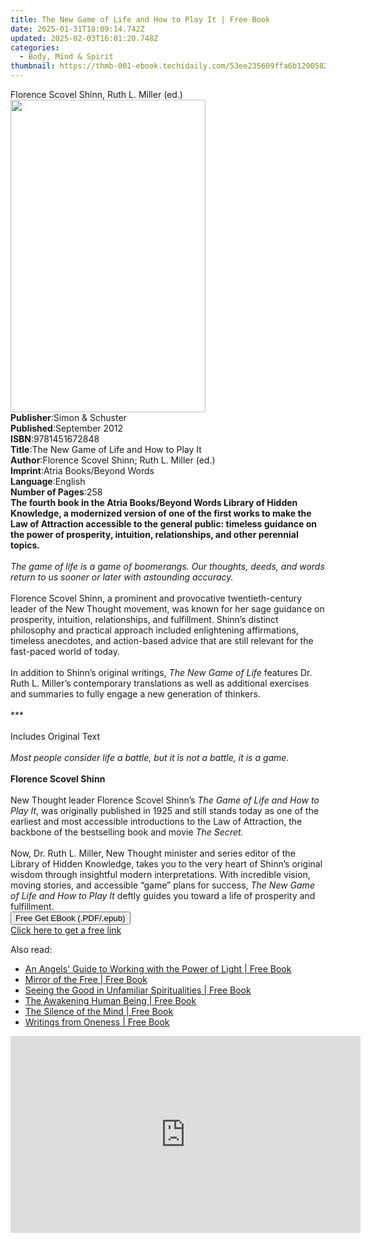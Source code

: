 ```yaml
---
title: The New Game of Life and How to Play It | Free Book
date: 2025-01-31T18:09:14.742Z
updated: 2025-02-03T16:01:20.748Z
categories:
  - Body, Mind & Spirit
thumbnail: https://thmb-001-ebook.techidaily.com/53ee235609ffa6b120058272a6c30d773213c67f5417eb5ebb399eaa9549b37d.jpg
---
```

<main id="book-container">
  <div class="flex flex-col">
    <div class="book-brief flex-1 py-6 px-4 sm:p-6 md:py-10 md:px-8">
      <!-- brief-->
      <div class="book-brief-main">
        Florence Scovel Shinn, Ruth L. Miller (ed.)
      </div>
    </div>
    <div
      class="book-meta-info flex-1 grid gap-4 col-start-1 col-end-3 row-start-1 sm:mb-6 sm:grid-cols-4 lg:gap-6 lg:col-start-2 lg:row-end-6 lg:row-span-6 lg:mb-0"
    >
      <div
        class="book-meta-info-left place-content-center mt-4 p-4 text-sm leading-6 col-start-2 col-span-2 dark:text-slate-400"
      >
        <img
          class="w-full h-500 object-cover rounded-lg sm:h-255 sm:col-span-2 lg:col-span-full"
          src="https://img-001-ebook.techidaily.com/d2060ba62bc9a9b6552916a6136a208a3e53843f5b0651e284462b54979f92c4.jpg"
          alt=""
          width="312"
          height="500"
        />
      </div>
      <div
        class="book-meta-info-right mt-2 col-start-1 row-start-2 col-span-3 self-center"
      >
        <!-- meta data  -->
        <div class="flex flex-col px-4 md:px-8">
          <div class="flex-1">
            <strong>Publisher</strong>:<span class="px-2"
              >Simon &amp; Schuster</span
            >
          </div>
          <div class="flex-1">
            <strong>Published</strong>:<span class="px-2">September 2012</span>
          </div>
          <div class="flex-1">
            <strong>ISBN</strong>:<span class="px-2">9781451672848</span>
          </div>
          <div class="flex-1">
            <strong>Title</strong>:<span class="px-2"
              >The New Game of Life and How to Play It</span
            >
          </div>
          <div class="flex-1">
            <strong>Author</strong>:<span class="px-2"
              >Florence Scovel Shinn; Ruth L. Miller (ed.)</span
            >
          </div>
          <div class="flex-1">
            <strong>Imprint</strong>:<span class="px-2"
              >Atria Books/Beyond Words</span
            >
          </div>
          <div class="flex-1">
            <strong>Language</strong>:<span class="px-2">English</span>
          </div>
          <div class="flex-1">
            <strong>Number of Pages</strong>:<span class="px-2">258</span>
          </div>
        </div>
      </div>
    </div>
    <div class="book-description flex-1 py-6 px-4 sm:p-6 md:py-10 md:px-8">
      <div class="book-description-main">
        <div accordion-content="" id="description">
          <b
            >The fourth book in the Atria Books/Beyond Words Library of Hidden
            Knowledge, a modernized version of one of the first works to make
            the Law of Attraction accessible to the general public: timeless
            guidance on the power of prosperity, intuition, relationships, and
            other perennial topics.</b
          ><br /><br /><i
            >The game of life is a game of boomerangs. Our thoughts, deeds, and
            words return to us sooner or later with astounding accuracy.</i
          ><br /><br />Florence Scovel Shinn, a prominent and provocative
          twentieth-century leader of the New Thought movement, was known for
          her sage guidance on prosperity, intuition, relationships, and
          fulfillment. Shinn’s distinct philosophy and practical approach
          included enlightening affirmations, timeless anecdotes, and
          action-based advice that are still relevant for the fast-paced world
          of today. <br /><br />In addition to Shinn’s original writings,
          <i>The New Game of Life </i>features Dr. Ruth L. Miller’s contemporary
          translations as well as additional exercises and summaries to fully
          engage a new generation of thinkers. <br /><br />***
          <br /><br />Includes Original Text <br /><br /><i
            >Most people consider life a battle, but it is not a battle, it is a
            game. </i
          ><br /><br /><b>Florence Scovel Shinn </b><br /><br />New Thought
          leader Florence Scovel Shinn’s
          <i>The Game of Life and How to Play It</i>, was originally published
          in 1925 and still stands today as one of the earliest and most
          accessible introductions to the Law of Attraction, the backbone of the
          bestselling book and movie <i>The Secret. </i><br /><br />Now, Dr.
          Ruth L. Miller, New Thought minister and series editor of the Library
          of Hidden Knowledge, takes you to the very heart of Shinn’s original
          wisdom through insightful modern interpretations. With incredible
          vision, moving stories, and accessible “game” plans for success,
          <i>The New Game of Life and How to Play It </i>deftly guides you
          toward a life of prosperity and fulfillment.
        </div>
        <div class="accordion-fader"></div>
      </div>
    </div>
    <div class="book-excerpts flex-1 py-6 px-4 sm:p-6 md:py-10 md:px-8"></div>
    <div
      class="book-about-author flex-1 py-6 px-4 sm:p-6 md:py-10 md:px-8"
    ></div>
    <div class="book-free-get flex-1 py-6 px-4 sm:p-6 md:py-10 md:px-8">
      <button
        id="btn-free-get"
        class="bg-blue-500 hover:bg-blue-700 text-white font-bold py-2 px-4 rounded"
      >
        Free Get EBook (.PDF/.epub)
      </button>
      <div id="countdown-display" class="px-2 text-lg mt-2"></div>
      <a
        id="free-link"
        class="hidden bg-blue-500 hover:bg-blue-700 text-white font-bold py-2 px-4 rounded"
        href="https://www.ebooks.com/en-us/book/211314773/the-new-game-of-life-and-how-to-play-it/florence-scovel-shinn/"
        target="_blank"
        >Click here to get a free link</a
      >
    </div>
    <script>
      let countdownTime = 0;
      let countdownInterval = null;
      document
        .getElementById('btn-free-get')
        .addEventListener('click', startCountdown);
      function startCountdown() {
        countdownTime = new Date().getTime() + 60000 * 3;
        countdownInterval = setInterval(updateCountdown, 1000);
        document.getElementById('btn-free-get').disabled = true;
        document
          .getElementById('btn-free-get')
          .classList.add('bg-gray-500', 'cursor-not-allowed');
      }
      function updateCountdown() {
        let currentTime = new Date().getTime();
        let timeLeft = countdownTime - currentTime;
        let secondsLeft = Math.floor(timeLeft / 1000);
        document.getElementById('countdown-display').innerHTML =
          `Remaining time: ${secondsLeft} seconds.`;
        if (secondsLeft <= 0) {
          clearInterval(countdownInterval);
          document.getElementById('btn-free-get').classList.add('hidden');
          document.getElementById('free-link').classList.remove('hidden');
          document.getElementById('countdown-display').innerHTML = '';
        }
      }
    </script>
  </div>
</main>

<ins class="adsbygoogle"
      style="display:block"
      data-ad-client="ca-pub-7571918770474297"
      data-ad-slot="8358498916"
      data-ad-format="auto"
      data-full-width-responsive="true"></ins>
    

<span class="atpl-alsoreadstyle">Also read:</span>
<div><ul>
<li><a href="https://novels-ebooks.techidaily.com/781876-9781846949098-an-angels-guide-to-working-with-the-power-of-light/"><u>An Angels' Guide to Working with the Power of Light | Free Book</u></a></li>
<li><a href="https://novels-ebooks.techidaily.com/781882-9781780991450-mirror-of-the-free/"><u>Mirror of the Free | Free Book</u></a></li>
<li><a href="https://novels-ebooks.techidaily.com/781885-9781780991481-seeing-the-good-in-unfamiliar-spiritualities/"><u>Seeing the Good in Unfamiliar Spiritualities | Free Book</u></a></li>
<li><a href="https://novels-ebooks.techidaily.com/781877-9781846948367-the-awakening-human-being/"><u>The Awakening Human Being | Free Book</u></a></li>
<li><a href="https://novels-ebooks.techidaily.com/781886-9781846948305-the-silence-of-the-mind/"><u>The Silence of the Mind | Free Book</u></a></li>
<li><a href="https://novels-ebooks.techidaily.com/781888-9781780991504-writings-from-oneness/"><u>Writings from Oneness | Free Book</u></a></li>
</ul></div>

<!-- affiliate ads begin -->
<iframe width="560" height="315" src="https://www.youtube.com/embed/eu4vwlZcMvM?si=4vEczfVU4BUUFP-t" title="YouTube video player" frameborder="0" allow="accelerometer; autoplay; clipboard-write; encrypted-media; gyroscope; picture-in-picture; web-share" referrerpolicy="strict-origin-when-cross-origin" allowfullscreen></iframe>
<!-- affiliate ads end -->

